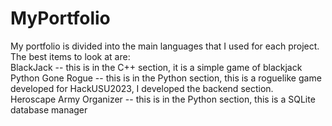 # MyPortfolio
My portfolio is divided into the main languages that I used for each project. The best items to look at are:<br>
BlackJack -- this is in the C++ section, it is a simple game of blackjack<br>
Python Gone Rogue -- this is in the Python section, this is a roguelike game developed for HackUSU2023, I developed the backend section.<br>
Heroscape Army Organizer -- this is in the Python section, this is a SQLite database manager<br>
